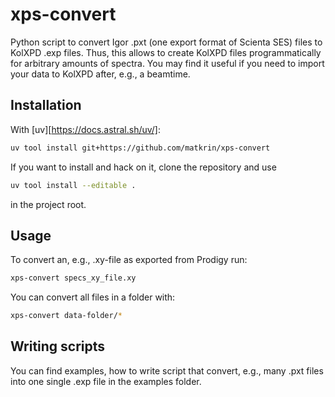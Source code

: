 # xps-convert

Python script to convert Igor .pxt (one export format of Scienta SES) files to
KolXPD .exp files. Thus, this allows to create KolXPD files programmatically for
arbitrary amounts of spectra. You may find it useful if you need to import your
data to KolXPD after, e.g., a beamtime.

## Installation

With [uv][https://docs.astral.sh/uv/]:

```bash
uv tool install git+https://github.com/matkrin/xps-convert
```

If you want to install and hack on it, clone the repository and use

```bash
uv tool install --editable .
```

in the project root.

## Usage

To convert an, e.g., .xy-file as exported from Prodigy run:

```bash
xps-convert specs_xy_file.xy
```

You can convert all files in a folder with:

```bash
xps-convert data-folder/*
```

## Writing scripts

You can find examples, how to write script that convert, e.g., many .pxt files
into one single .exp file in the examples folder.
